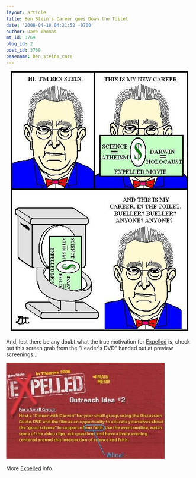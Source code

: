 ```yaml
---
layout: article
title: Ben Stein's Career goes Down the Toilet
date: '2008-04-18 04:21:52 -0700'
author: Dave Thomas
mt_id: 3769
blog_id: 2
post_id: 3769
basename: ben_steins_care
---
```

<img src="/uploads/2008/stein_T.JPG" alt="stein_T.JPG" width="480" height="700" style="text-align: center; display: block; margin: 0 auto 20px;" class="mt-image-center" />

And, lest there be any doubt what the true motivation for [Expelled](http://www.expelledexposed.com) is, check out this screen grab from the "Leader's DVD" handed out at preview screenings...

<img src="/uploads/2008/outreach.jpg" alt="" />

More [Expelled](http://www.expelledexposed.com) info.
